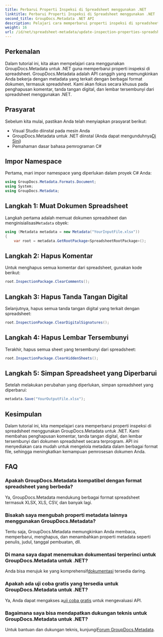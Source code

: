 ```yaml
---
title: Perbarui Properti Inspeksi di Spreadsheet menggunakan .NET
linktitle: Perbarui Properti Inspeksi di Spreadsheet menggunakan .NET
second_title: GroupDocs.Metadata .NET API
description: Pelajari cara memperbarui properti inspeksi di spreadsheet menggunakan GroupDocs.Metadata untuk .NET. Kelola komentar, tanda tangan, dan lembar tersembunyi dengan mudah.
weight: 16
url: /id/net/spreadsheet-metadata/update-inspection-properties-spreadsheets/
---
```

## Perkenalan
Dalam tutorial ini, kita akan mempelajari cara menggunakan GroupDocs.Metadata untuk .NET guna memperbarui properti inspeksi di spreadsheet. GroupDocs.Metadata adalah API canggih yang memungkinkan Anda bekerja dengan metadata yang terkait dengan berbagai format dokumen, termasuk spreadsheet. Kami akan fokus secara khusus pada penghapusan komentar, tanda tangan digital, dan lembar tersembunyi dari spreadsheet menggunakan .NET.
## Prasyarat
Sebelum kita mulai, pastikan Anda telah menyiapkan prasyarat berikut:
- Visual Studio diinstal pada mesin Anda
-  GroupDocs.Metadata untuk .NET diinstal (Anda dapat mengunduhnya[Di Sini](https://releases.groupdocs.com/metadata/net/))
- Pemahaman dasar bahasa pemrograman C#

## Impor Namespace
Pertama, mari impor namespace yang diperlukan dalam proyek C# Anda:
```csharp
using GroupDocs.Metadata.Formats.Document;
using System;
using GroupDocs.Metadata;
```
## Langkah 1: Muat Dokumen Spreadsheet
 Langkah pertama adalah memuat dokumen spreadsheet dan menginisialisasi`Metadata` obyek:
```csharp
using (Metadata metadata = new Metadata("YourInputFile.xlsx"))
{
    var root = metadata.GetRootPackage<SpreadsheetRootPackage>();
```
## Langkah 2: Hapus Komentar
Untuk menghapus semua komentar dari spreadsheet, gunakan kode berikut:
```csharp
root.InspectionPackage.ClearComments();
```
## Langkah 3: Hapus Tanda Tangan Digital
Selanjutnya, hapus semua tanda tangan digital yang terkait dengan spreadsheet:
```csharp
root.InspectionPackage.ClearDigitalSignatures();
```
## Langkah 4: Hapus Lembar Tersembunyi
Terakhir, hapus semua sheet yang tersembunyi dari spreadsheet:
```csharp
root.InspectionPackage.ClearHiddenSheets();
```
## Langkah 5: Simpan Spreadsheet yang Diperbarui
Setelah melakukan perubahan yang diperlukan, simpan spreadsheet yang diperbarui:
```csharp
metadata.Save("YourOutputFile.xlsx");
```

## Kesimpulan
Dalam tutorial ini, kita mempelajari cara memperbarui properti inspeksi di spreadsheet menggunakan GroupDocs.Metadata untuk .NET. Kami membahas penghapusan komentar, tanda tangan digital, dan lembar tersembunyi dari dokumen spreadsheet secara terprogram. API ini menyediakan cara mudah untuk mengelola metadata dalam berbagai format file, sehingga meningkatkan kemampuan pemrosesan dokumen Anda.

## FAQ
### Apakah GroupDocs.Metadata kompatibel dengan format spreadsheet yang berbeda?
Ya, GroupDocs.Metadata mendukung berbagai format spreadsheet termasuk XLSX, XLS, CSV, dan banyak lagi.
### Bisakah saya mengubah properti metadata lainnya menggunakan GroupDocs.Metadata?
Tentu saja, GroupDocs.Metadata memungkinkan Anda membaca, memperbarui, menghapus, dan menambahkan properti metadata seperti penulis, judul, tanggal pembuatan, dll.
### Di mana saya dapat menemukan dokumentasi terperinci untuk GroupDocs.Metadata untuk .NET?
 Anda bisa merujuk ke yang komprehensif[dokumentasi](https://tutorials.groupdocs.com/metadata/net/) tersedia daring.
### Apakah ada uji coba gratis yang tersedia untuk GroupDocs.Metadata untuk .NET?
 Ya, Anda dapat mengakses a[uji coba gratis](https://releases.groupdocs.com/) untuk mengevaluasi API.
### Bagaimana saya bisa mendapatkan dukungan teknis untuk GroupDocs.Metadata untuk .NET?
 Untuk bantuan dan dukungan teknis, kunjungi[Forum GroupDocs.Metadata](https://forum.groupdocs.com/c/metadata/14).